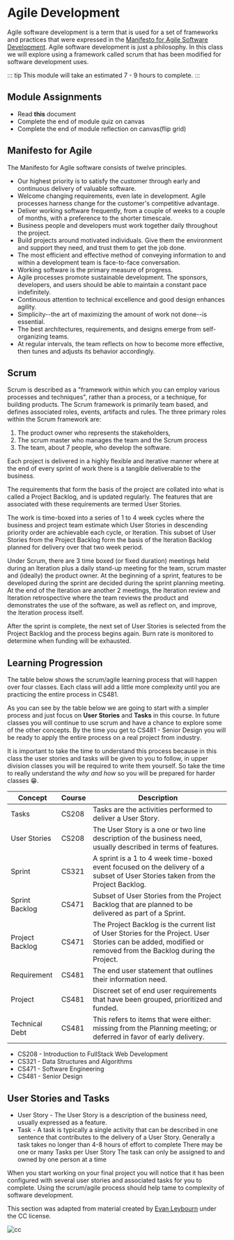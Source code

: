 # Agile Development

Agile software development is a term that is used for a set of
frameworks and practices that were expressed in the [Manifesto for Agile
Software Development](https://www.agilealliance.org/agile101/the-agile-manifesto/).
Agile software development is just a philosophy. In this class we will
explore using a framework called scrum that has been modified for
software development uses.

::: tip
This module will take an estimated 7 - 9 hours to complete.
:::

## Module Assignments

- Read **this** document
- Complete the end of module quiz on canvas
- Complete the end of module reflection on canvas(flip grid)

## Manifesto for Agile

The Manifesto for Agile software consists of twelve principles.

- Our highest priority is to satisfy the customer through early and continuous delivery of valuable software.
- Welcome changing requirements, even late in development. Agile processes harness change for the customer's competitive advantage.
- Deliver working software frequently, from a couple of weeks to a couple of months, with a preference to the shorter timescale.
- Business people and developers must work together daily throughout the project.
- Build projects around motivated individuals. Give them the environment and support they need, and trust them to get the job done.
- The most efficient and effective method of conveying information to and within a development team is face-to-face conversation.
- Working software is the primary measure of progress.
- Agile processes promote sustainable development. The sponsors, developers, and users should be able to maintain a constant pace indefinitely.
- Continuous attention to technical excellence and good design enhances agility.
- Simplicity--the art of maximizing the amount of work not done--is essential.
- The best architectures, requirements, and designs emerge from self-organizing teams.
- At regular intervals, the team reflects on how to become more effective, then tunes and adjusts its behavior accordingly.

## Scrum

Scrum is described as a "framework within which you can employ various
processes and techniques", rather than a process, or a technique, for
building products. The Scrum framework is primarily team based, and
defines associated roles, events, artifacts and rules. The three primary
roles within the Scrum framework are:

1. The product owner who represents the stakeholders,
2. The scrum master who manages the team and the Scrum process
3. The team, about 7 people, who develop the software.

Each project is delivered in a highly flexible and iterative manner
where at the end of every sprint of work there is a tangible deliverable
to the business.

The requirements that form the basis of the project are collated into
what is called a Project Backlog, and is updated regularly. The features
that are associated with these requirements are termed User Stories.

The work is time-boxed into a series of 1 to 4 week cycles where the
business and project team estimate which User Stories in descending
priority order are achievable each cycle, or Iteration. This subset of
User Stories from the Project Backlog form the basis of the Iteration
Backlog planned for delivery over that two week period.

Under Scrum, there are 3 time boxed (or fixed duration) meetings held
during an Iteration plus a daily stand-up meeting for the team, scrum
master and (ideally) the product owner. At the beginning of a sprint,
features to be developed during the sprint are decided during the sprint
planning meeting. At the end of the Iteration are another 2 meetings,
the Iteration review and Iteration retrospective where the team reviews
the product and demonstrates the use of the software, as well as reflect
on, and improve, the Iteration process itself.

After the sprint is complete, the next set of User Stories is selected
from the Project Backlog and the process begins again. Burn rate is
monitored to determine when funding will be exhausted.

## Learning Progression

The table below shows the scrum/agile learning process that will happen
over four classes. Each class will add a little more complexity until
you are practicing the entire process in CS481.

As you can see by the table below we are going to start with a simpler
process and just focus on **User Stories** and **Tasks** in this course.
In future classes you will continue to use scrum and have a chance to
explore some of the other concepts. By the time you get to CS481 -
Senior Design you will be ready to apply the entire process on a real
project from industry.

It is important to take the time to understand this process because in
this class the user stories and tasks will be given to you to follow, in
upper division classes you will be required to write them yourself. So
take the time to really understand the *why and how* so you will be
prepared for harder classes 😁.

| Concept         | Course | Description                                                                                                                                                  |
| --------------- | ------ | ------------------------------------------------------------------------------------------------------------------------------------------------------------ |
| Tasks           | CS208  | Tasks are the activities performed to deliver a User Story.                                                                                                  |
| User Stories    | CS208  | The User Story is a one or two line description of the business need, usually described in terms of features.                                                |
| Sprint          | CS321  | A sprint is a 1 to 4 week time-boxed event focused on the delivery of a subset of User Stories taken from the Project Backlog.                               |
| Sprint Backlog  | CS471  | Subset of User Stories from the Project Backlog that are planned to be delivered as part of a Sprint.                                                        |
| Project Backlog | CS471  | The Project Backlog is the current list of User Stories for the Project. User Stories can be added, modified or removed from the Backlog during the Project. |
| Requirement     | CS481  | The end user statement that outlines their information need.                                                                                                 |
| Project         | CS481  | Discreet set of end user requirements that have been grouped, prioritized and funded.                                                                        |
| Technical Debt  | CS481  | This refers to items that were either: missing from the Planning meeting; or deferred in favor of early delivery.                                            |

- CS208 - Introduction to FullStack Web Development
- CS321 - Data Structures and Algorithms
- CS471 - Software Engineering
- CS481 - Senior Design

## User Stories and Tasks

- User Story - The User Story is a description of the business need, usually expressed as a feature.
- Task - A task is typically a single activity that can be described in one
  sentence that contributes to the delivery of a User Story. Generally a task
  takes no longer than 4-8 hours of effort to complete There may be one or many
  Tasks per User Story The task can only be assigned to and owned by one person
  at a time

When you start working on your final project you will notice that it has
been configured with several user stories and associated tasks for
you to complete. Using the scrum/agile process should help tame to
complexity of software development.

This section was adapted from material created by [Evan
Leybourn](https://theagiledirector.com/images/IntroductiontoScrum-coursenotes.pdf)
under the CC license.

![cc](https://i.creativecommons.org/l/by-sa/3.0/au/88x31.png)
